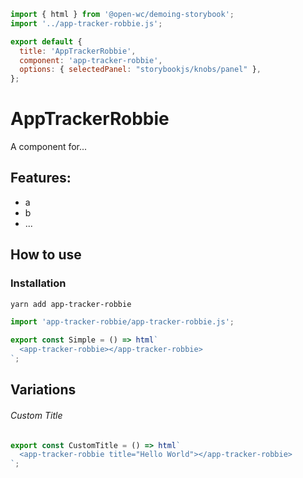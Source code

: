 ```js script
import { html } from '@open-wc/demoing-storybook';
import '../app-tracker-robbie.js';

export default {
  title: 'AppTrackerRobbie',
  component: 'app-tracker-robbie',
  options: { selectedPanel: "storybookjs/knobs/panel" },
};
```

# AppTrackerRobbie

A component for...

## Features:

- a
- b
- ...

## How to use

### Installation

```bash
yarn add app-tracker-robbie
```

```js
import 'app-tracker-robbie/app-tracker-robbie.js';
```

```js preview-story
export const Simple = () => html`
  <app-tracker-robbie></app-tracker-robbie>
`;
```

## Variations

###### Custom Title

```js preview-story
export const CustomTitle = () => html`
  <app-tracker-robbie title="Hello World"></app-tracker-robbie>
`;
```
